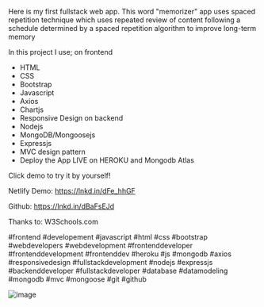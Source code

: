Here is my first  fullstack web app. This word "memorizer" app uses spaced repetition  technique  which uses repeated review of content following a schedule determined by a spaced repetition algorithm to improve long-term memory

In this project I use;
on frontend
- HTML
- CSS
- Bootstrap
- Javascript
- Axios
- Chartjs
- Responsive Design
on backend
- Nodejs
- MongoDB/Mongoosejs
- Expressjs
- MVC design pattern
- Deploy the App LIVE on HEROKU and Mongodb Atlas

Click demo to try it by yourself!

Netlify Demo: https://lnkd.in/dFe_hhGF

Github: https://lnkd.in/dBaFsEJd

Thanks to:   W3Schools.com  

 #frontend #developement #javascript #html #css #bootstrap #webdevelopers #webdevelopment #frontenddeveloper #frontenddevelopment #frontenddev #heroku
  #js #mongodb  #axios #responsivedesign  #fullstackdevelopment   #nodejs #expressjs  #backenddeveloper #fullstackdeveloper #database #datamodeling #mongodb #mvc #mongoose #git #github


![image](https://user-images.githubusercontent.com/36507824/187738290-922fcf76-9c5e-4082-b162-5763ce069f44.png)
